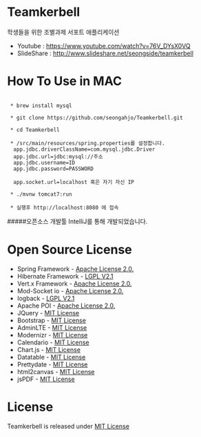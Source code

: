 
Teamkerbell
=====
학생들을 위한 조별과제 서포트 애플리케이션 
* Youtube : https://www.youtube.com/watch?v=76V_DYsX0VQ 
* SlideShare : http://www.slideshare.net/seongside/teamkerbell

How To Use in MAC
=====
```  
 
 * brew install mysql
 
 * git clone https://github.com/seongahjo/Teamkerbell.git
 
 * cd Teamkerbell
 
 * /src/main/resources/spring.properties를 설정합니다. 
  app.jdbc.driverClassName=com.mysql.jdbc.Driver
  app.jdbc.url=jdbc:mysql://주소
  app.jdbc.username=ID
  app.jdbc.password=PASSWORD
  
  app.socket.url=localhost 혹은 자기 자신 IP
 
 * ./mvnw tomcat7:run
 
 * 실행후 http://localhost:8080 에 접속

 ```
 
#####오픈소스 개발툴 IntelliJ를 통해 개발되었습니다. 

Open Source License
=====
* Spring Framework - [Apache License 2.0.]
* Hibernate Framework - [LGPL V2.1]
* Vert.x Framework - [Apache License 2.0.]
* Mod-Socket io - [Apache License 2.0.]
* logback - [LGPL V2.1]
* Apache POI - [Apache License 2.0.]
* JQuery - [MIT License]
* Bootstrap - [MIT License]
* AdminLTE - [MIT License]
* Modernizr - [MIT License]
* Calendario - [MIT License]
* Chart.js - [MIT License]
* Datatable - [MIT License]
* Prettydate - [MIT License]
* html2canvas - [MIT License]
* jsPDF - [MIT License]

License
=====
Teamkerbell is released under [MIT License] 

[MIT License]: https://github.com/seongahjo/Teamkerbell/blob/master/LICENSE
[Apache License 2.0.]: https://www.apache.org/licenses/LICENSE-2.0.html
[LGPL V2.1]: http://www.gnu.org/licenses/old-licenses/lgpl-2.1.html
